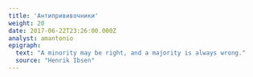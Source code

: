 ```yaml
---
title: 'Антипрививочники'
weight: 20
date: 2017-06-22T23:26:00.000Z
analyst: amantonio
epigraph:
  text: "A minority may be right, and a majority is always wrong."
  source: "Henrik Ibsen"
---
```

